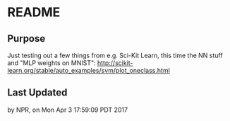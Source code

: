 # README


## Purpose
Just testing out a few things from e.g. Sci-Kit Learn, this time the NN stuff
and "MLP weights on MNIST": 
http://scikit-learn.org/stable/auto_examples/svm/plot_oneclass.html

## Last Updated
by NPR,
on 
	Mon Apr  3 17:59:09 PDT 2017

